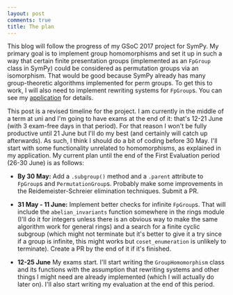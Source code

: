 ```yaml
---
layout: post
comments: true
title: The plan
---
```


This blog will follow the progress of my GSoC 2017 project for SymPy. My primary goal is to implement group homomorphisms and set it up in such a way that certain finite presentation groups (implemented as an `FpGroup` class in SymPy) could be considered as permutation groups via an isomorphism. That would be good because SymPy already has many group-theoretic algorithms implemented for perm groups. To get this to work, I will also need to implement rewriting systems for `FpGroup`s. You can see my [application](https://github.com/sympy/sympy/wiki/GSoC-2017-Application-Valeriia-Gladkova:-Group-Theory) for details.

This post is a revised timeline for the project. I am currently in the middle of a term at uni and I'm going to have exams at the end of it: that's 12-21 June (with 3 exam-free days in that period). For that reason I won't be fully productive until 21 June but I'll do my best (and certainly will catch up afterwards). As such, I think I should do a bit of coding before 30 May. I'll start with some functionality unrelated to homomorphisms, as explained in my application. My current plan until the end of the First Evaluation period (26-30 June) is as follows:

* **By 30 May:** Add a `.subgroup()` method and a `.parent` attribute to `FpGroup`s and `PermutationGroup`s. Probably make some improvements in the Reidemeister-Schreier elimination techniques. Submit a PR.

* **31 May - 11 June:** Implement better checks for infinite `FpGroup`s. That will include the `abelian_invariants` function somewhere in the rings module (I'll do it for integers unless there is an obvious way to make the same algorithm work for general rings) and a search for a finite cyclic subgroup (which might not terminate but it's better to give it a try since if a group is infinite, this might works but `coset_enumeration` is unlikely to terminate). Create a PR by the end of it if it's finished.

* **12-25 June** My exams start. I'll start writing the `GroupHomomorphism` class and its functions with the assumption that rewriting systems and other things I might need are already implemented (which I will actually do later on). I'll also start writing my evaluation at the end of this period.
